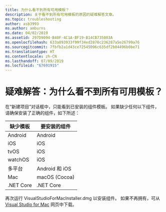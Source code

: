 ```yaml
---
title: 为什么看不到所有可用模板？
description: 关于看不到所有可用模板的原因的疑难解答文章。
ms.topic: troubleshooting
author: asb3993
ms.author: amburns
ms.date: 04/02/2019
ms.assetid: 297D9094-B40F-4C1A-BF19-B14CB735003A
ms.openlocfilehash: 633a893933f99f34ed2870c236287a5e26799a76
ms.sourcegitcommit: 7fbfb2a1d43ce72545096c635df2b04496b0be71
ms.translationtype: HT
ms.contentlocale: zh-CN
ms.lasthandoff: 07/09/2019
ms.locfileid: "67691915"
---
```

# <a name="troubleshooting-why-can-i-not-see-all-available-templates"></a>疑难解答：为什么看不到所有可用模板？

在“新建项目”对话框中，只能看到已安装的组件模板。 如果缺少任何以下组件，请确保安装了正确的组件，如下所述：

|缺少模板  |要安装的组件  |
|---------|---------|
|Android     |Android        |
|iOS     |iOS         |
|tvOS     |iOS         |
|watchOS     |iOS         |
|多平台     |Android 和 iOS         |
|Mac     |macOS (Cocoa)         |
|.NET Core     |.NET Core         |

再次运行 VisualStudioForMacInstaller.dmg 以安装组件。 如果不再拥有，可从 [Visual Studio for Mac](https://aka.ms/vsmac) 网页中下载。